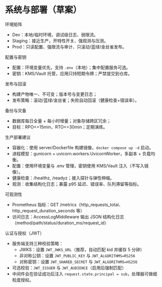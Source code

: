 ﻿# 系统与部署（草案）

环境矩阵
- Dev：本地/临时环境，调试级日志、弱限流。
- Staging：接近生产，开特性开关、强观测与压测。
- Prod：只读配置、强限流与审计、只滚动/蓝绿/金丝雀发布。

配置与密钥
- 配置：环境变量优先，支持 `.env`（本地）；集中配置服务可选。
- 密钥：KMS/Vault 托管，应用只持短期令牌；严禁提交到仓库。

发布与回滚
- 构建产物唯一、不可变；版本号与变更日志；
- 发布策略：滚动/蓝绿/金丝雀；失败自动回滚（健康检查+错误率）。

备份与灾备
- 数据库每日全量 + 每小时增量；对象存储跨区冗余；
- 目标：RPO<=15min，RTO<=30min；定期演练。

生产部署建议
- 容器化：使用 server/Dockerfile 构建镜像，`docker compose up -d` 启动。
- 进程模型：gunicorn + uvicorn.workers.UvicornWorker，多副本 + 负载均衡。
- 配置：使用环境变量与 .env 管理，密钥使用 KMS/Vault 注入（不写入镜像）。
- 健康检查：/healthz, /readyz；接入探针与弹性伸缩。
- 观测：收集结构化日志；暴露 p95 延迟、错误率、队列滞留等指标。

可观测性
- Prometheus 指标：GET /metrics（http_requests_total、http_request_duration_seconds 等）
- 访问日志：AccessLogMiddleware 输出 JSON 结构化日志（method/path/status/duration_ms/request_id）

认证与授权（JWT）
- 服务端支持三种校验策略：
  - JWKS：设置 `JWT_JWKS_URL`（推荐，自动匹配 kid 并缓存 5 分钟）
  - 非对称公钥：设置 `JWT_PUBLIC_KEY` 与 `JWT_ALGORITHMS=RS256`
  - 对称密钥：设置 `JWT_SHARED_SECRET` 与 `JWT_ALGORITHMS=HS256`
- 可选校验：`JWT_ISSUER` 与 `JWT_AUDIENCE`（启用后强制匹配）
- 中间件会在验证成功后注入 `request.state.principal = sub`，处理器可做细粒度授权。
